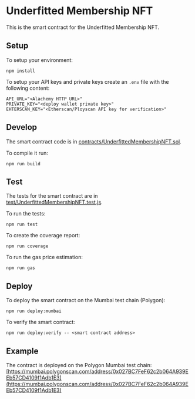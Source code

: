 # Underfitted Membership NFT

This is the smart contract for the Underfitted Membership NFT.

## Setup

To setup your environment:

```
npm install
```

To setup your API keys and private keys create an `.env` file with the following content:

```
API_URL="<Alachemy HTTP URL>"
PRIVATE_KEY="<deploy wallet private key>"
EHTERSCAN_KEY="<Etherscan/Ployscan API key for verification>"
```

## Develop

The smart contract code is in [contracts/UnderfittedMembershipNFT.sol](/contracts/UnderfittedMembershipNFT.sol).

To compile it run:

```
npm run build
```

## Test

The tests for the smart contract are in [test/UnderfittedMembershipNFT.test.js](/test/UnderfittedMembershipNFT.test.js).

To run the tests:

```
npm run test
```

To create the coverage report:

```
npm run coverage
```

To run the gas price estimation:

```
npm run gas
```

## Deploy

To deploy the smart contract on the Mumbai test chain (Polygon):

```
npm run deploy:mumbai
```

To verify the smart contract:

```
npm run deploy:verify -- <smart contract address>
```

## Example

The contract is deployed on the Polygon Mumbai test chain:
[https://mumbai.polygonscan.com/address/0x027BC7FeF62c2b064A939EEb57CD4109f1Adb1E3](https://mumbai.polygonscan.com/address/0x027BC7FeF62c2b064A939EEb57CD4109f1Adb1E3)
